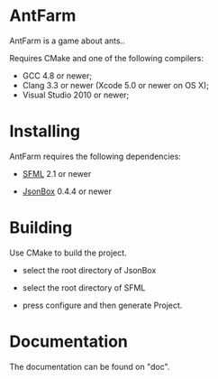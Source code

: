 AntFarm
===

AntFarm is a game about ants..


Requires CMake and one of the following compilers:

* GCC 4.8 or newer;
* Clang 3.3 or newer (Xcode 5.0 or newer on OS X);
* Visual Studio 2010 or newer;

Installing
===
AntFarm requires the following dependencies:

* [SFML](http://sfml-dev.org) 2.1 or newer

* [JsonBox](https://github.com/anhero/JsonBox) 0.4.4 or newer


Building
===

Use CMake to build the project.

* select the root directory of JsonBox

* select the root directory of SFML

* press configure and then generate Project.


Documentation
===

The documentation can be found on "doc".